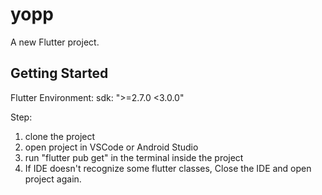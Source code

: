 # yopp

A new Flutter project.

## Getting Started

Flutter Environment:
  sdk: ">=2.7.0 <3.0.0"
  
  
Step:
1. clone the project
2. open project in VSCode or Android Studio
3. run  "flutter pub get" in the terminal inside the project
4. If IDE doesn't recognize some flutter classes,  Close the IDE and open project again.

